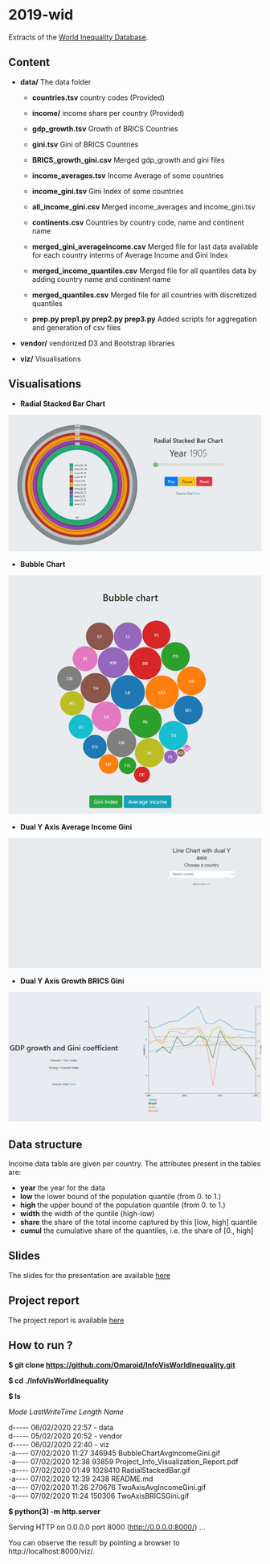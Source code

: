 # 2019-wid

Extracts of the [World Inequality Database](https://wid.world/).

## Content

* **data/** The data folder
	* **countries.tsv** country codes (Provided)
	* **income/** income share per country (Provided)

	* **gdp_growth.tsv** Growth of BRICS Countries
	* **gini.tsv** Gini of BRICS Countries
	* **BRICS_growth_gini.csv** Merged gdp_growth and gini files

	* **income_averages.tsv** Income Average of some countries
	* **income_gini.tsv** Gini Index of some countries
	* **all_income_gini.csv** Merged income_averages and income_gini.tsv

	* **continents.csv** Countries by country code, name and continent name
	
	* **merged_gini_averageincome.csv** Merged file for last data available for each country interms of Average Income and Gini Index
	* **merged_income_quantiles.csv** Merged file for all quantiles data by adding country name and continent name
	* **merged_quantiles.csv** Merged file for all countries with discretized quantiles

	* **prep.py prep1.py prep2.py prep3.py** Added scripts for aggregation and generation of csv files

* **vendor/** vendorized D3 and Bootstrap libraries

* **viz/** Visualisations

## Visualisations

 * **Radial Stacked Bar Chart**

![Gif of Radial Stacked Bar](./RadialStackedBar.gif)

 * **Bubble Chart**
 
![Gif of Bubble Chart Bar](./BubbleChartAvgIncomeGini.gif)

 * **Dual Y Axis Average Income Gini**
 
![Gif of Radial Stacked Bar](./TwoAxisAvgIncomeGini.gif)

 * **Dual Y Axis Growth BRICS Gini**
 
![Gif of Radial Stacked Bar](./TwoAxisBRICSGini.gif)

## Data structure

Income data table are given per country.
The attributes present in the tables are:

* **year** the year for the data
* **low** the lower bound of the population quantile (from 0. to 1.)
* **high** the upper bound of the population quantile (from 0. to 1.)
* **width** the width of the quntile (high-low)
* **share** the share of the total income captured by this [low, high] quantile
* **cumul** the cumulative share of the quantiles, i.e. the share of [0., high]

## Slides

The slides for the presentation are available [here](http://bit.ly/SlidesInfoVis)

## Project report

The project report is available [here](https://github.com/Omaroid/InfoVisWorldInequality/blob/master/Project_Info_Visualization_Report.pdf)

## How to run ?

**$ git clone https://github.com/Omaroid/InfoVisWorldInequality.git**
  
**$ cd ./InfoVisWorldInequality**  
  
**$ ls**  
  
*Mode	LastWriteTime	Length	Name* 
   
d-----	06/02/2020	22:57	-	data  
d-----	05/02/2020	20:52	-	vendor  
d-----	06/02/2020	22:40	-	viz  
-a----	07/02/2020	11:27	346945	BubbleChartAvgIncomeGini.gif  
-a----	07/02/2020	12:38	93859	Project_Info_Visualization_Report.pdf  
-a----	07/02/2020	01:49	1028410	RadialStackedBar.gif  
-a----	07/02/2020	12:39	2438	README.md  
-a----	07/02/2020	11:26	270676	TwoAxisAvgIncomeGini.gif  
-a----	07/02/2020	11:24	150306	TwoAxisBRICSGini.gif  

**$ python(3) -m http.server**

Serving HTTP on 0.0.0.0 port 8000 (http://0.0.0.0:8000/) ...  
  
You can observe the result by pointing a browser to http://localhost:8000/viz/.
